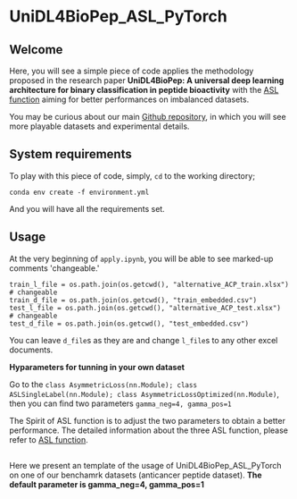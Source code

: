 # UniDL4BioPep_ASL_PyTorch

## Welcome
Here, you will see a simple piece of code applies the methodology proposed in the research paper **UniDL4BioPep: A universal deep learning architecture for binary classification in peptide bioactivity** with the [ASL function](https://github.com/Alibaba-MIIL/ASL) aiming for better performances on imbalanced datasets.

You may be curious about our main [Github repository](https://github.com/dzjxzyd/UniDL4BioPep), in which you will see more playable datasets and experimental details.

## System requirements
To play with this piece of code, simply, ```cd``` to the working directory;<br>
```
conda env create -f environment.yml
```
And you will have all the requirements set.

## Usage
At the very beginning of ```apply.ipynb```, you will be able to see marked-up comments 'changeable.'
```
train_l_file = os.path.join(os.getcwd(), "alternative_ACP_train.xlsx")  # changeable
train_d_file = os.path.join(os.getcwd(), "train_embedded.csv")
test_l_file = os.path.join(os.getcwd(), "alternative_ACP_test.xlsx")  # changeable
test_d_file = os.path.join(os.getcwd(), "test_embedded.csv")
```
You can leave ```d_file```s as they are and change ```l_file```s to any other excel documents.

**Hyparameters for tunning in your own dataset**

Go to the ```class AsymmetricLoss(nn.Module); class ASLSingleLabel(nn.Module); class AsymmetricLossOptimized(nn.Module)```, then you can find two parameters ```gamma_neg=4, gamma_pos=1```

The Spirit of ASL function is to adjust the two parameters to obtain a better performance. The detailed information about the three ASL function, please refer to [ASL function](https://github.com/Alibaba-MIIL/ASL).

## 
Here we present an template of the usage of UniDL4BioPep_ASL_PyTorch on one of our benchamrk datasets (anticancer peptide dataset).
**The default parameter is gamma_neg=4, gamma_pos=1**


